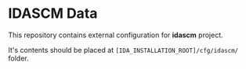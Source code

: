 IDASCM Data
=======================

This repository contains external configuration for **idascm** project.

It's contents should be placed at `[IDA_INSTALLATION_ROOT]/cfg/idascm/` folder.
